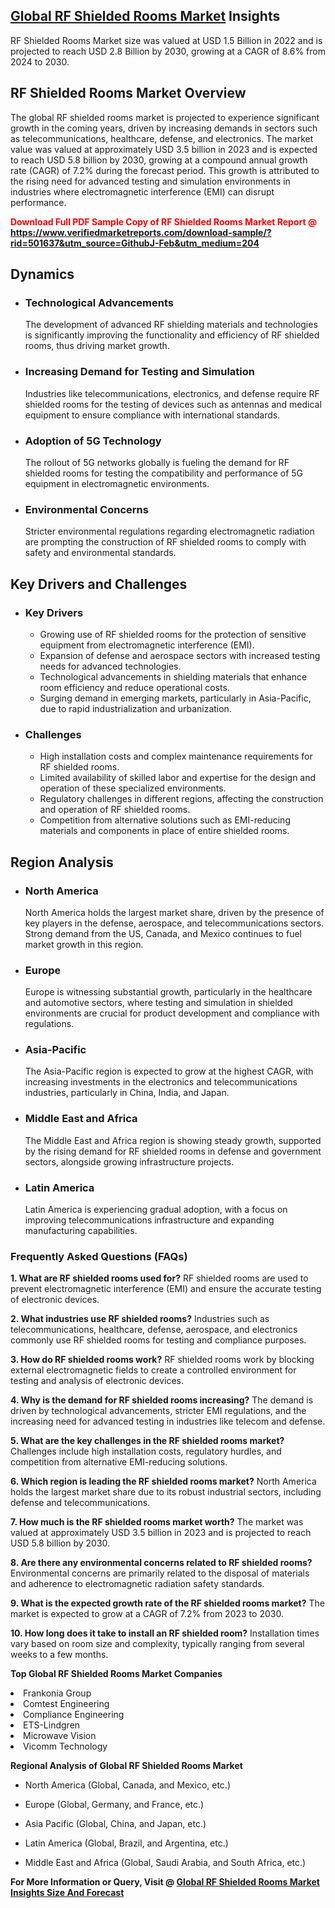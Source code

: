<h2><a href="https://www.verifiedmarketreports.com/download-sample/?rid=501637&amp;utm_source=GithubJ&amp;utm_medium=204" target="_blank">Global RF Shielded Rooms Market</a> Insights</h2><p>RF Shielded Rooms Market size was valued at USD 1.5 Billion in 2022 and is projected to reach USD 2.8 Billion by 2030, growing at a CAGR of 8.6% from 2024 to 2030.</p><p> <h2>RF Shielded Rooms Market Overview</h2> <p>The global RF shielded rooms market is projected to experience significant growth in the coming years, driven by increasing demands in sectors such as telecommunications, healthcare, defense, and electronics. The market value was valued at approximately USD 3.5 billion in 2023 and is expected to reach USD 5.8 billion by 2030, growing at a compound annual growth rate (CAGR) of 7.2% during the forecast period. This growth is attributed to the rising need for advanced testing and simulation environments in industries where electromagnetic interference (EMI) can disrupt performance.</p> <p><strong><p><span class=""><span style="color: #ff0000;"><strong>Download Full PDF Sample Copy of RF Shielded Rooms Market Report</strong> @ </span><a href="https://www.verifiedmarketreports.com/download-sample/?rid=501637&amp;utm_source=GithubJ-Feb&amp;utm_medium=204" target="_blank">https://www.verifiedmarketreports.com/download-sample/?rid=501637&amp;utm_source=GithubJ-Feb&amp;utm_medium=204</a></span></p></strong></p> <h2>Dynamics</h2> <ul> <li><h3>Technological Advancements</h3> The development of advanced RF shielding materials and technologies is significantly improving the functionality and efficiency of RF shielded rooms, thus driving market growth.</li> <li><h3>Increasing Demand for Testing and Simulation</h3> Industries like telecommunications, electronics, and defense require RF shielded rooms for the testing of devices such as antennas and medical equipment to ensure compliance with international standards.</li> <li><h3>Adoption of 5G Technology</h3> The rollout of 5G networks globally is fueling the demand for RF shielded rooms for testing the compatibility and performance of 5G equipment in electromagnetic environments.</li> <li><h3>Environmental Concerns</h3> Stricter environmental regulations regarding electromagnetic radiation are prompting the construction of RF shielded rooms to comply with safety and environmental standards.</li> </ul> <h2>Key Drivers and Challenges</h2> <ul> <li><h3>Key Drivers</h3> <ul> <li>Growing use of RF shielded rooms for the protection of sensitive equipment from electromagnetic interference (EMI).</li> <li>Expansion of defense and aerospace sectors with increased testing needs for advanced technologies.</li> <li>Technological advancements in shielding materials that enhance room efficiency and reduce operational costs.</li> <li>Surging demand in emerging markets, particularly in Asia-Pacific, due to rapid industrialization and urbanization.</li> </ul> </li> <li><h3>Challenges</h3> <ul> <li>High installation costs and complex maintenance requirements for RF shielded rooms.</li> <li>Limited availability of skilled labor and expertise for the design and operation of these specialized environments.</li> <li>Regulatory challenges in different regions, affecting the construction and operation of RF shielded rooms.</li> <li>Competition from alternative solutions such as EMI-reducing materials and components in place of entire shielded rooms.</li> </ul> </li> </ul> <h2>Region Analysis</h2> <ul> <li><h3>North America</h3> North America holds the largest market share, driven by the presence of key players in the defense, aerospace, and telecommunications sectors. Strong demand from the US, Canada, and Mexico continues to fuel market growth in this region.</li> <li><h3>Europe</h3> Europe is witnessing substantial growth, particularly in the healthcare and automotive sectors, where testing and simulation in shielded environments are crucial for product development and compliance with regulations.</li> <li><h3>Asia-Pacific</h3> The Asia-Pacific region is expected to grow at the highest CAGR, with increasing investments in the electronics and telecommunications industries, particularly in China, India, and Japan.</li> <li><h3>Middle East and Africa</h3> The Middle East and Africa region is showing steady growth, supported by the rising demand for RF shielded rooms in defense and government sectors, alongside growing infrastructure projects.</li> <li><h3>Latin America</h3> Latin America is experiencing gradual adoption, with a focus on improving telecommunications infrastructure and expanding manufacturing capabilities.</li> </ul> <h3>Frequently Asked Questions (FAQs)</h3> <p><strong>1. What are RF shielded rooms used for?</strong> RF shielded rooms are used to prevent electromagnetic interference (EMI) and ensure the accurate testing of electronic devices.</p> <p><strong>2. What industries use RF shielded rooms?</strong> Industries such as telecommunications, healthcare, defense, aerospace, and electronics commonly use RF shielded rooms for testing and compliance purposes.</p> <p><strong>3. How do RF shielded rooms work?</strong> RF shielded rooms work by blocking external electromagnetic fields to create a controlled environment for testing and analysis of electronic devices.</p> <p><strong>4. Why is the demand for RF shielded rooms increasing?</strong> The demand is driven by technological advancements, stricter EMI regulations, and the increasing need for advanced testing in industries like telecom and defense.</p> <p><strong>5. What are the key challenges in the RF shielded rooms market?</strong> Challenges include high installation costs, regulatory hurdles, and competition from alternative EMI-reducing solutions.</p> <p><strong>6. Which region is leading the RF shielded rooms market?</strong> North America holds the largest market share due to its robust industrial sectors, including defense and telecommunications.</p> <p><strong>7. How much is the RF shielded rooms market worth?</strong> The market was valued at approximately USD 3.5 billion in 2023 and is projected to reach USD 5.8 billion by 2030.</p> <p><strong>8. Are there any environmental concerns related to RF shielded rooms?</strong> Environmental concerns are primarily related to the disposal of materials and adherence to electromagnetic radiation safety standards.</p> <p><strong>9. What is the expected growth rate of the RF shielded rooms market?</strong> The market is expected to grow at a CAGR of 7.2% from 2023 to 2030.</p> <p><strong>10. How long does it take to install an RF shielded room?</strong> Installation times vary based on room size and complexity, typically ranging from several weeks to a few months.</p> </p><p><strong>Top Global RF Shielded Rooms Market Companies</strong></p><div data-test-id=""><p><li>Frankonia Group</li><li> Comtest Engineering</li><li> Compliance Engineering</li><li> ETS-Lindgren</li><li> Microwave Vision</li><li> Vicomm Technology</li></p><div><strong>Regional Analysis of&nbsp;Global RF Shielded Rooms Market</strong></div><ul><li dir="ltr"><p dir="ltr">North America&nbsp;(Global, Canada, and Mexico, etc.)</p></li><li dir="ltr"><p dir="ltr">Europe (Global, Germany, and France, etc.)</p></li><li dir="ltr"><p dir="ltr">Asia Pacific&nbsp;(Global, China, and Japan, etc.)</p></li><li dir="ltr"><p dir="ltr">Latin America&nbsp;(Global, Brazil, and Argentina, etc.)</p></li><li dir="ltr">Middle East and Africa&nbsp;(Global, Saudi Arabia, and South Africa, etc.)</li></ul><p><strong>For More Information or Query, Visit @&nbsp;</strong><strong><a href="https://www.verifiedmarketreports.com/product/rf-shielded-rooms-market-size-and-forecast/?utm_source=GithubJ&amp;utm_medium=204" target="_blank">Global RF Shielded Rooms Market Insights Size And Forecast</a></strong></p></div>
